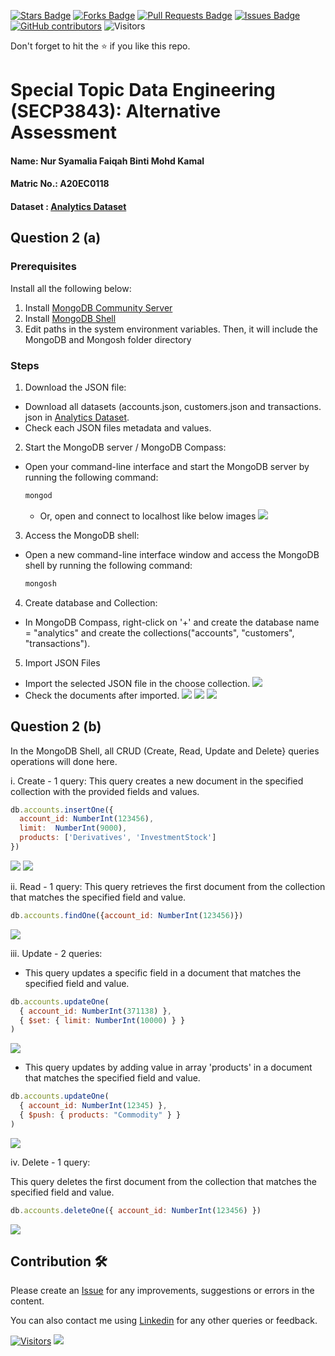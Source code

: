 <a href="https://github.com/drshahizan/SECP3843/stargazers"><img src="https://img.shields.io/github/stars/drshahizan/SECP3843" alt="Stars Badge"/></a>
<a href="https://github.com/drshahizan/SECP3843/network/members"><img src="https://img.shields.io/github/forks/drshahizan/SECP3843" alt="Forks Badge"/></a>
<a href="https://github.com/drshahizan/SECP3843/pulls"><img src="https://img.shields.io/github/issues-pr/drshahizan/SECP3843" alt="Pull Requests Badge"/></a>
<a href="https://github.com/drshahizan/SECP3843/issues"><img src="https://img.shields.io/github/issues/drshahizan/SECP3843" alt="Issues Badge"/></a>
<a href="https://github.com/drshahizan/SECP3843/graphs/contributors"><img alt="GitHub contributors" src="https://img.shields.io/github/contributors/drshahizan/SECP3843?color=2b9348"></a>
![Visitors](https://api.visitorbadge.io/api/visitors?path=https%3A%2F%2Fgithub.com%2Fdrshahizan%2FSECP3843&labelColor=%23d9e3f0&countColor=%23697689&style=flat)

Don't forget to hit the :star: if you like this repo.

# Special Topic Data Engineering (SECP3843): Alternative Assessment

#### Name: Nur Syamalia Faiqah Binti Mohd Kamal
#### Matric No.: A20EC0118
#### Dataset : [Analytics Dataset](https://github.com/drshahizan/dataset/tree/main/mongodb/02-analytics)

## Question 2 (a)
### Prerequisites
Install all the following below:
1. Install [MongoDB Community Server](https://www.mongodb.com/try/download/community)
2. Install [MongoDB Shell](https://www.mongodb.com/try/download/shell)
3. Edit paths in the system environment variables. Then, it will include the MongoDB and Mongosh folder directory

### Steps
1. Download the JSON file:
 - Download all datasets (accounts.json, customers.json and transactions. json in [Analytics Dataset](https://github.com/drshahizan/dataset/tree/main/mongodb/02-analytics).
 - Check each JSON files metadata and values.

2. Start the MongoDB server / MongoDB Compass:
- Open your command-line interface and start the MongoDB server by running the following command:
     ```javascript
     mongod
     ```
  - Or, open and connect to localhost like below images
     <img  src="./files/images/connectMongodb.png"></img>

3. Access the MongoDB shell:
 - Open a new command-line interface window and access the MongoDB shell by running the following command:
     ```javascript
     mongosh
     ```

4. Create database and Collection:
- In MongoDB Compass, right-click on '+' and create the database name = "analytics" and create the collections("accounts", "customers", "transactions").

5. Import JSON Files
 - Import the selected JSON file in the choose collection.
     <img  src="./files/images/importMongodb.png"></img>
- Check the documents after imported.
     <img  src="./files/images/importaccounts.png"></img>
     <img  src="./files/images/importcustomers.png"></img>
     <img  src="./files/images/importtransactions.png"></img>


## Question 2 (b)

<p>In the MongoDB Shell, all CRUD (Create, Read, Update and Delete} queries operations will done here.</p>

i. Create - 1 query:
This query creates a new document in the specified collection with the provided fields and values.

```javascript
db.accounts.insertOne({
  account_id: NumberInt(123456),
  limit:  NumberInt(9000),
  products: ['Derivatives', 'InvestmentStock']
})
```
<img  src="./files/images/insert.png"></img>
<img  src="./files/images/findinsert.png"></img>

ii. Read - 1 query:
This query retrieves the first document from the collection that matches the specified field and value.

```javascript
db.accounts.findOne({account_id: NumberInt(123456)})
```

<img  src="./files/images/read.png"></img>

iii. Update - 2 queries:
- This query updates a specific field in a document that matches the specified field and value.

```javascript
db.accounts.updateOne(
  { account_id: NumberInt(371138) }, 
  { $set: { limit: NumberInt(10000) } } 
)

```

<img  src="./files/images/updatequery1.png"></img>

- This query  updates by adding  value in array 'products' in a document that matches the specified field and value.

```javascript
db.accounts.updateOne(
  { account_id: NumberInt(12345) },
  { $push: { products: "Commodity" } }
)
```

<img  src="./files/images/updatequery.png"></img>

iv. Delete - 1 query:

This query deletes the first document from the collection that matches the specified field and value.
```javascript
db.accounts.deleteOne({ account_id: NumberInt(123456) })
```

<img  src="./files/images/deletequery.png"></img>

## Contribution 🛠️
Please create an [Issue](https://github.com/drshahizan/special-topic-data-engineering/issues) for any improvements, suggestions or errors in the content.

You can also contact me using [Linkedin](https://www.linkedin.com/in/drshahizan/) for any other queries or feedback.

[![Visitors](https://api.visitorbadge.io/api/visitors?path=https%3A%2F%2Fgithub.com%2Fdrshahizan&labelColor=%23697689&countColor=%23555555&style=plastic)](https://visitorbadge.io/status?path=https%3A%2F%2Fgithub.com%2Fdrshahizan)
![](https://hit.yhype.me/github/profile?user_id=81284918)



